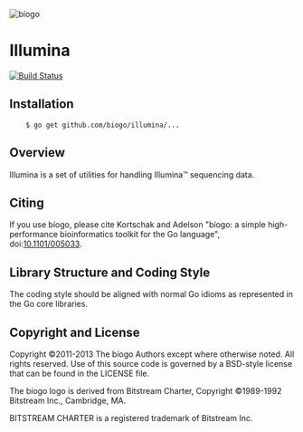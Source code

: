 ![bíogo](https://raw.githubusercontent.com/biogo/biogo/master/biogo.png)

# Illumina

[![Build Status](https://travis-ci.org/biogo/illumina.svg?branch=master)](https://travis-ci.org/biogo/illumina)

## Installation

        $ go get github.com/biogo/illumina/...

## Overview

Illumina is a set of utilities for handling Illumina™ sequencing data.

## Citing 

If you use bíogo, please cite Kortschak and Adelson "bíogo: a simple high-performance bioinformatics toolkit for the Go language", doi:[10.1101/005033](http://biorxiv.org/content/early/2014/05/12/005033).

## Library Structure and Coding Style

The coding style should be aligned with normal Go idioms as represented in the
Go core libraries.

## Copyright and License

Copyright ©2011-2013 The bíogo Authors except where otherwise noted. All rights
reserved. Use of this source code is governed by a BSD-style license that can be
found in the LICENSE file.

The bíogo logo is derived from Bitstream Charter, Copyright ©1989-1992
Bitstream Inc., Cambridge, MA.

BITSTREAM CHARTER is a registered trademark of Bitstream Inc.
